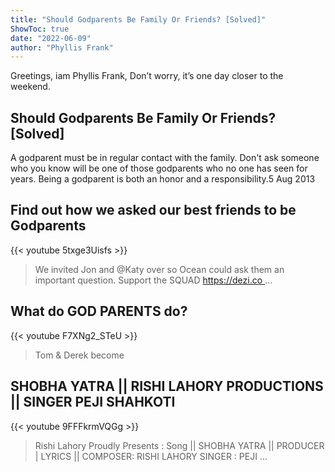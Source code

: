 ```yaml
---
title: "Should Godparents Be Family Or Friends? [Solved]"
ShowToc: true 
date: "2022-06-09"
author: "Phyllis Frank" 
---
```


Greetings, iam Phyllis Frank, Don’t worry, it’s one day closer to the weekend.
## Should Godparents Be Family Or Friends? [Solved]
A godparent must be in regular contact with the family. Don't ask someone who you know will be one of those godparents who no one has seen for years. Being a godparent is both an honor and a responsibility.5 Aug 2013

## Find out how we asked our best friends to be Godparents
{{< youtube 5txge3Uisfs >}}
>We invited Jon and @Katy over so Ocean could ask them an important question. Support the SQUAD https://dezi.co ...

## What do GOD PARENTS do?
{{< youtube F7XNg2_STeU >}}
>Tom & Derek become 

## SHOBHA YATRA || RISHI LAHORY PRODUCTIONS || SINGER PEJI SHAHKOTI
{{< youtube 9FFFkrmVQGg >}}
>Rishi Lahory Proudly Presents : Song || SHOBHA YATRA || PRODUCER | LYRICS || COMPOSER: RISHI LAHORY SINGER : PEJI ...

